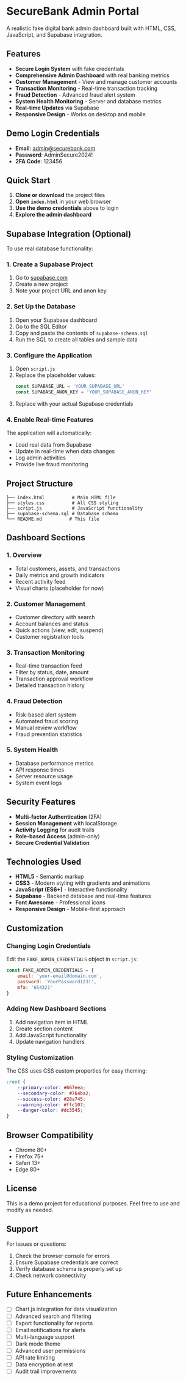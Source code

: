 # SecureBank Admin Portal

A realistic fake digital bank admin dashboard built with HTML, CSS, JavaScript, and Supabase integration.

## Features

- **Secure Login System** with fake credentials
- **Comprehensive Admin Dashboard** with real banking metrics
- **Customer Management** - View and manage customer accounts
- **Transaction Monitoring** - Real-time transaction tracking
- **Fraud Detection** - Advanced fraud alert system
- **System Health Monitoring** - Server and database metrics
- **Real-time Updates** via Supabase
- **Responsive Design** - Works on desktop and mobile

## Demo Login Credentials

- **Email**: admin@securebank.com
- **Password**: AdminSecure2024!
- **2FA Code**: 123456

## Quick Start

1. **Clone or download** the project files
2. **Open `index.html`** in your web browser
3. **Use the demo credentials** above to login
4. **Explore the admin dashboard**

## Supabase Integration (Optional)

To use real database functionality:

### 1. Create a Supabase Project

1. Go to [supabase.com](https://supabase.com)
2. Create a new project
3. Note your project URL and anon key

### 2. Set Up the Database

1. Open your Supabase dashboard
2. Go to the SQL Editor
3. Copy and paste the contents of `supabase-schema.sql`
4. Run the SQL to create all tables and sample data

### 3. Configure the Application

1. Open `script.js`
2. Replace the placeholder values:
   ```javascript
   const SUPABASE_URL = 'YOUR_SUPABASE_URL'
   const SUPABASE_ANON_KEY = 'YOUR_SUPABASE_ANON_KEY'
   ```
3. Replace with your actual Supabase credentials

### 4. Enable Real-time Features

The application will automatically:
- Load real data from Supabase
- Update in real-time when data changes
- Log admin activities
- Provide live fraud monitoring

## Project Structure

```
├── index.html          # Main HTML file
├── styles.css          # All CSS styling
├── script.js           # JavaScript functionality
├── supabase-schema.sql # Database schema
└── README.md          # This file
```

## Dashboard Sections

### 1. Overview
- Total customers, assets, and transactions
- Daily metrics and growth indicators
- Recent activity feed
- Visual charts (placeholder for now)

### 2. Customer Management
- Customer directory with search
- Account balances and status
- Quick actions (view, edit, suspend)
- Customer registration tools

### 3. Transaction Monitoring
- Real-time transaction feed
- Filter by status, date, amount
- Transaction approval workflow
- Detailed transaction history

### 4. Fraud Detection
- Risk-based alert system
- Automated fraud scoring
- Manual review workflow
- Fraud prevention statistics

### 5. System Health
- Database performance metrics
- API response times
- Server resource usage
- System event logs

## Security Features

- **Multi-factor Authentication** (2FA)
- **Session Management** with localStorage
- **Activity Logging** for audit trails
- **Role-based Access** (admin-only)
- **Secure Credential Validation**

## Technologies Used

- **HTML5** - Semantic markup
- **CSS3** - Modern styling with gradients and animations
- **JavaScript (ES6+)** - Interactive functionality
- **Supabase** - Backend database and real-time features
- **Font Awesome** - Professional icons
- **Responsive Design** - Mobile-first approach

## Customization

### Changing Login Credentials

Edit the `FAKE_ADMIN_CREDENTIALS` object in `script.js`:

```javascript
const FAKE_ADMIN_CREDENTIALS = {
    email: 'your-email@domain.com',
    password: 'YourPassword123!',
    mfa: '654321'
}
```

### Adding New Dashboard Sections

1. Add navigation item in HTML
2. Create section content
3. Add JavaScript functionality
4. Update navigation handlers

### Styling Customization

The CSS uses CSS custom properties for easy theming:

```css
:root {
    --primary-color: #667eea;
    --secondary-color: #764ba2;
    --success-color: #28a745;
    --warning-color: #ffc107;
    --danger-color: #dc3545;
}
```

## Browser Compatibility

- Chrome 80+
- Firefox 75+
- Safari 13+
- Edge 80+

## License

This is a demo project for educational purposes. Feel free to use and modify as needed.

## Support

For issues or questions:
1. Check the browser console for errors
2. Ensure Supabase credentials are correct
3. Verify database schema is properly set up
4. Check network connectivity

## Future Enhancements

- [ ] Chart.js integration for data visualization
- [ ] Advanced search and filtering
- [ ] Export functionality for reports
- [ ] Email notifications for alerts
- [ ] Multi-language support
- [ ] Dark mode theme
- [ ] Advanced user permissions
- [ ] API rate limiting
- [ ] Data encryption at rest
- [ ] Audit trail improvements
